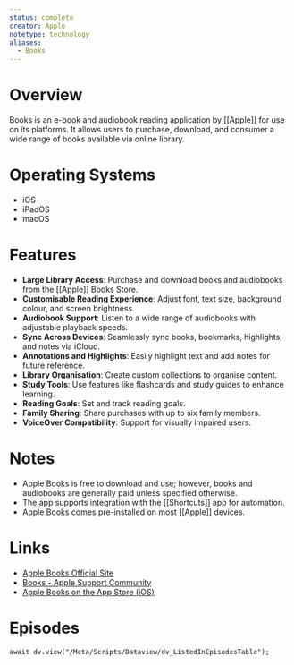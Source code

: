 ```yaml
---
status: complete
creator: Apple
notetype: technology
aliases:
  - Books
---
```

# Overview
Books is an e-book and audiobook reading application by [[Apple]] for use on its platforms. It allows users to purchase, download, and consumer a wide range of books available via online library. 

# Operating Systems
- iOS
- iPadOS
- macOS

# Features
- **Large Library Access**: Purchase and download books and audiobooks from the [[Apple]] Books Store.
- **Customisable Reading Experience**: Adjust font, text size, background colour, and screen brightness.
- **Audiobook Support**: Listen to a wide range of audiobooks with adjustable playback speeds.
- **Sync Across Devices**: Seamlessly sync books, bookmarks, highlights, and notes via iCloud.
- **Annotations and Highlights**: Easily highlight text and add notes for future reference.
- **Library Organisation**: Create custom collections to organise content.
- **Study Tools**: Use features like flashcards and study guides to enhance learning.
- **Reading Goals**: Set and track reading goals.
- **Family Sharing**: Share purchases with up to six family members.
- **VoiceOver Compatibility**: Support for visually impaired users.

# Notes
- Apple Books is free to download and use; however, books and audiobooks are generally paid unless specified otherwise.
- The app supports integration with the [[Shortcuts]] app for automation.
- Apple Books comes pre-installed on most [[Apple]] devices.

# Links
- [Apple Books Official Site](https://www.apple.com/apple-books/)
- [Books - Apple Support Community](https://discussions.apple.com/community/books)
- [Apple Books on the App Store (iOS)](https://apps.apple.com/us/app/apple-books/id364709193)

# Episodes
```dataviewjs
await dv.view("/Meta/Scripts/Dataview/dv_ListedInEpisodesTable");
```
